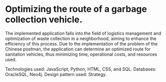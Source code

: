 # Optimizing the route of a garbage collection vehicle.
The implemented application falls into the field of logistics management and optimization of waste collection in a neighborhood, aiming to enhance the efficiency of this process. Due to the implementation of the problem of the Chinese postman, the application can determine an optimized route for sanitation vehicles, thus minimizing time, operational costs, and resources used.

Technologies used: JavaScript, Python, HTML, CSS, and SQL.
Databases: OracleSQL, Neo4j.
Design pattern used: Strategy.


